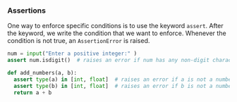 ### Assertions

One way to enforce specific conditions is to use the keyword `assert`. After the keyword, we write the condition that we want to enforce. Whenever the condition is not true, an `AssertionError` is raised.

```python
num = input("Enter a positive integer:" )
assert num.isdigit()  # raises an error if num has any non-digit characters
```

```python
def add_numbers(a, b):
  assert type(a) in [int, float]  # raises an error if a is not a number
  assert type(b) in [int, float]  # raises an error if b is not a number
  return a + b
```

